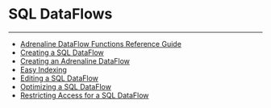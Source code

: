 


SQL DataFlows
=============
***
* [Adrenaline DataFlow Functions Reference Guide](/s/article/4410213098903)
* [Creating a SQL DataFlow](../../raw_kb/article/creating_a_sql_dataflow/index.html)
* [Creating an Adrenaline DataFlow](../../raw_kb/article/creating_an_adrenaline_dataflow/index.html)
* [Easy Indexing](../../raw_kb/article/easy_indexing/index.html)
* [Editing a SQL DataFlow](../../raw_kb/article/editing_a_sql_dataflow/index.html)
* [Optimizing a SQL DataFlow](../../raw_kb/article/optimizing_a_sql_dataflow/index.html)
* [Restricting Access for a SQL DataFlow](../../raw_kb/article/restricting_access_for_a_sql_dataflow/index.html)
